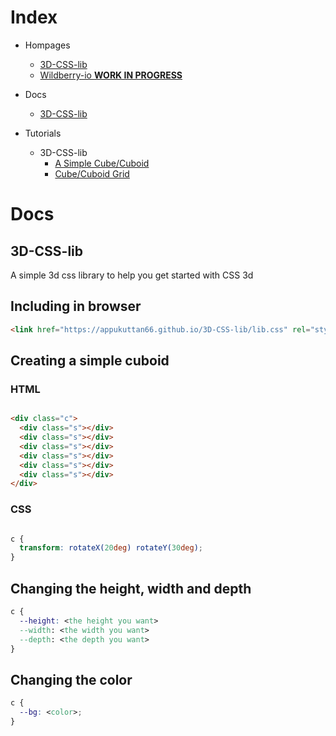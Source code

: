 # Index
- Hompages
  - [3D-CSS-lib](#3D-CSS-lib)
  - [Wildberry-io **WORK IN PROGRESS**](https://appukuttan66.github.io/wildberry-io)

- Docs
  - [3D-CSS-lib](#3d-css-lib)

- Tutorials
  - 3D-CSS-lib
    - [A Simple Cube/Cuboid](https://peakd.com/hive-169321/@appukuttan66/how-to-make-a-3d)
    - [Cube/Cuboid Grid](https://peakd.com/hive-169321/@appukuttan66/multiple-cubes-with-css-3d)

# Docs
## 3D-CSS-lib

A simple 3d css library to help you get started with CSS 3d

## Including in browser
```html
<link href="https://appukuttan66.github.io/3D-CSS-lib/lib.css" rel="stylesheet" type="text/css">
```

## Creating a simple cuboid

### HTML
```html

<div class="c">
  <div class="s"></div>
  <div class="s"></div>
  <div class="s"></div>
  <div class="s"></div>
  <div class="s"></div>
  <div class="s"></div>
</div>

```
### CSS

```css

c {
  transform: rotateX(20deg) rotateY(30deg);
}

```
## Changing the height, width and depth
```css
c {
  --height: <the height you want>
  --width: <the width you want>
  --depth: <the depth you want>
}
```
## Changing the color
```css
c {
  --bg: <color>;
}
```
